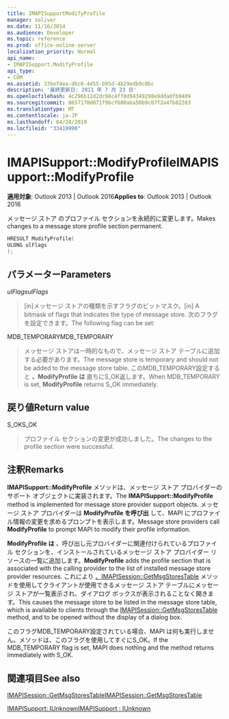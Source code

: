 ```yaml
---
title: IMAPISupportModifyProfile
manager: soliver
ms.date: 11/16/2014
ms.audience: Developer
ms.topic: reference
ms.prod: office-online-server
localization_priority: Normal
api_name:
- IMAPISupport.ModifyProfile
api_type:
- COM
ms.assetid: 33bef4ea-d6c0-4455-b95d-4b29edb9c0bc
description: '最終更新日: 2011 年 7 月 23 日'
ms.openlocfilehash: 4c296b12d2dc98c4ff8d94349298e9dda0fb9409
ms.sourcegitcommit: 8657170d071f9bcf680aba50b9c07f2a4fb82283
ms.translationtype: MT
ms.contentlocale: ja-JP
ms.lasthandoff: 04/28/2019
ms.locfileid: "33419990"
---
```

# <a name="imapisupportmodifyprofile"></a><span data-ttu-id="8edb8-103">IMAPISupport::ModifyProfile</span><span class="sxs-lookup"><span data-stu-id="8edb8-103">IMAPISupport::ModifyProfile</span></span>

  
  
<span data-ttu-id="8edb8-104">**適用対象**: Outlook 2013 | Outlook 2016</span><span class="sxs-lookup"><span data-stu-id="8edb8-104">**Applies to**: Outlook 2013 | Outlook 2016</span></span> 
  
<span data-ttu-id="8edb8-105">メッセージ ストア のプロファイル セクションを永続的に変更します。</span><span class="sxs-lookup"><span data-stu-id="8edb8-105">Makes changes to a message store profile section permanent.</span></span>
  
```cpp
HRESULT ModifyProfile(
ULONG ulFlags
);
```

## <a name="parameters"></a><span data-ttu-id="8edb8-106">パラメーター</span><span class="sxs-lookup"><span data-stu-id="8edb8-106">Parameters</span></span>

 <span data-ttu-id="8edb8-107">_ulFlags_</span><span class="sxs-lookup"><span data-stu-id="8edb8-107">_ulFlags_</span></span>
  
> <span data-ttu-id="8edb8-108">[in]メッセージ ストアの種類を示すフラグのビットマスク。</span><span class="sxs-lookup"><span data-stu-id="8edb8-108">[in] A bitmask of flags that indicates the type of message store.</span></span> <span data-ttu-id="8edb8-109">次のフラグを設定できます。</span><span class="sxs-lookup"><span data-stu-id="8edb8-109">The following flag can be set:</span></span>
    
<span data-ttu-id="8edb8-110">MDB_TEMPORARY</span><span class="sxs-lookup"><span data-stu-id="8edb8-110">MDB_TEMPORARY</span></span> 
  
> <span data-ttu-id="8edb8-111">メッセージ ストアは一時的なもので、メッセージ ストア テーブルに追加する必要があります。</span><span class="sxs-lookup"><span data-stu-id="8edb8-111">The message store is temporary and should not be added to the message store table.</span></span> <span data-ttu-id="8edb8-112">このMDB_TEMPORARY設定すると **、ModifyProfile は** 直ちにS_OK返します。</span><span class="sxs-lookup"><span data-stu-id="8edb8-112">When MDB_TEMPORARY is set, **ModifyProfile** returns S_OK immediately.</span></span> 
    
## <a name="return-value"></a><span data-ttu-id="8edb8-113">戻り値</span><span class="sxs-lookup"><span data-stu-id="8edb8-113">Return value</span></span>

<span data-ttu-id="8edb8-114">S_OK</span><span class="sxs-lookup"><span data-stu-id="8edb8-114">S_OK</span></span> 
  
> <span data-ttu-id="8edb8-115">プロファイル セクションの変更が成功しました。</span><span class="sxs-lookup"><span data-stu-id="8edb8-115">The changes to the profile section were successful.</span></span>
    
## <a name="remarks"></a><span data-ttu-id="8edb8-116">注釈</span><span class="sxs-lookup"><span data-stu-id="8edb8-116">Remarks</span></span>

<span data-ttu-id="8edb8-117">**IMAPISupport::ModifyProfile** メソッドは、メッセージ ストア プロバイダーのサポート オブジェクトに実装されます。</span><span class="sxs-lookup"><span data-stu-id="8edb8-117">The **IMAPISupport::ModifyProfile** method is implemented for message store provider support objects.</span></span> <span data-ttu-id="8edb8-118">メッセージ ストア プロバイダーは **ModifyProfile を呼び出** して、MAPI にプロファイル情報の変更を求めるプロンプトを表示します。</span><span class="sxs-lookup"><span data-stu-id="8edb8-118">Message store providers call **ModifyProfile** to prompt MAPI to modify their profile information.</span></span> 
  
 <span data-ttu-id="8edb8-119">**ModifyProfile は** 、呼び出し元プロバイダーに関連付けられているプロファイル セクションを、インストールされているメッセージ ストア プロバイダー リソースの一覧に追加します。</span><span class="sxs-lookup"><span data-stu-id="8edb8-119">**ModifyProfile** adds the profile section that is associated with the calling provider to the list of installed message store provider resources.</span></span> <span data-ttu-id="8edb8-120">これにより [、IMAPISession::GetMsgStoresTable](imapisession-getmsgstorestable.md) メソッドを使用してクライアントが使用できるメッセージ ストア テーブルにメッセージ ストアが一覧表示され、ダイアログ ボックスが表示されることなく開きます。</span><span class="sxs-lookup"><span data-stu-id="8edb8-120">This causes the message store to be listed in the message store table, which is available to clients through the [IMAPISession::GetMsgStoresTable](imapisession-getmsgstorestable.md) method, and to be opened without the display of a dialog box.</span></span> 
  
<span data-ttu-id="8edb8-121">このフラグMDB_TEMPORARY設定されている場合、MAPI は何も実行しません。メソッドは、このフラグを使用してすぐにS_OK。</span><span class="sxs-lookup"><span data-stu-id="8edb8-121">If the MDB_TEMPORARY flag is set, MAPI does nothing and the method returns immediately with S_OK.</span></span>
  
## <a name="see-also"></a><span data-ttu-id="8edb8-122">関連項目</span><span class="sxs-lookup"><span data-stu-id="8edb8-122">See also</span></span>



[<span data-ttu-id="8edb8-123">IMAPISession::GetMsgStoresTable</span><span class="sxs-lookup"><span data-stu-id="8edb8-123">IMAPISession::GetMsgStoresTable</span></span>](imapisession-getmsgstorestable.md)
  
[<span data-ttu-id="8edb8-124">IMAPISupport: IUnknown</span><span class="sxs-lookup"><span data-stu-id="8edb8-124">IMAPISupport : IUnknown</span></span>](imapisupportiunknown.md)

